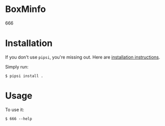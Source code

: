 # BoxMinfo

666


# Installation

If you don't use `pipsi`, you're missing out.
Here are [installation instructions](https://github.com/mitsuhiko/pipsi#readme).

Simply run:

    $ pipsi install .


# Usage

To use it:

    $ 666 --help

